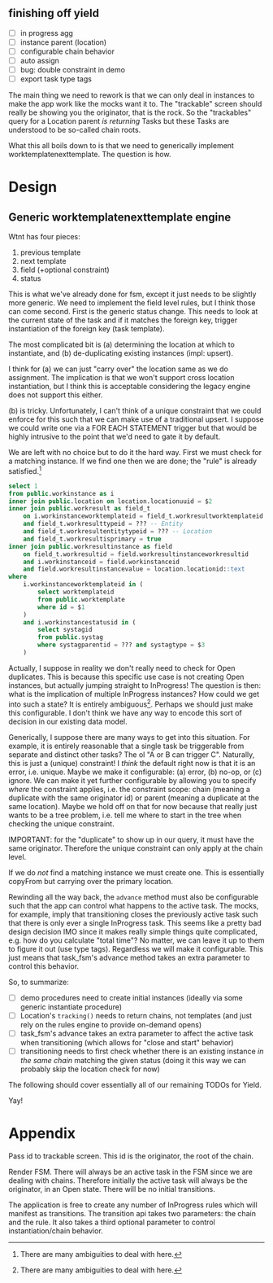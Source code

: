 ## finishing off yield

- [ ] in progress agg
- [ ] instance parent (location)
- [ ] configurable chain behavior
- [ ] auto assign
- [ ] bug: double constraint in demo
- [ ] export task type tags

The main thing we need to rework is that we can only deal in instances to make
the app work like the mocks want it to. The "trackable" screen should really be
showing you the originator, that is the rock. So the "trackables" query for a
Location parent _is returning_ Tasks but these Tasks are understood to be
so-called chain roots.

What this all boils down to is that we need to generically implement
worktemplatenexttemplate. The question is how.

# Design

## Generic worktemplatenexttemplate engine

Wtnt has four pieces:

1. previous template
2. next template
3. field (+optional constraint)
4. status

This is what we've already done for fsm, except it just needs to be slightly
more generic. We need to implement the field level rules, but I think those can
come second. First is the generic status change. This needs to look at the
current state of the task and if it matches the foreign key, trigger
instantiation of the foreign key (task template).

The most complicated bit is (a) determining the location at which to
instantiate, and (b) de-duplicating existing instances (impl: upsert).

I think for (a) we can just "carry over" the location same as we do assignment.
The implication is that we won't support cross location instantiation, but I
think this is acceptable considering the legacy engine does not support this
either.

(b) is tricky. Unfortunately, I can't think of a unique constraint that we could
enforce for this such that we can make use of a traditional upsert. I suppose we
could write one via a FOR EACH STATEMENT trigger but that would be highly
intrusive to the point that we'd need to gate it by default.

We are left with no choice but to do it the hard way.
First we must check for a matching instance. If we find one then we are done;
the "rule" is already satisfied.[^1]

```sql
select 1
from public.workinstance as i
inner join public.location on location.locationuuid = $2
inner join public.workresult as field_t
    on i.workinstanceworktemplateid = field_t.workresultworktemplateid
    and field_t.workresulttypeid = ??? -- Entity
    and field_t.workresultentitytypeid = ??? -- Location
    and field_t.workresultisprimary = true
inner join public.workresultinstance as field
    on field_t.workresultid = field.workresultinstanceworkresultid
    and i.workinstanceid = field.workinstanceid
    and field.workresultinstancevalue = location.locationid::text
where
    i.workinstanceworktemplateid in (
        select worktemplateid
        from public.worktemplate
        where id = $1
    )
    and i.workinstancestatusid in (
        select systagid
        from public.systag
        where systagparentid = ??? and systagtype = $3
    )
```

Actually, I suppose in reality we don't really need to check for Open
duplicates. This is because this specific use case is not creating Open
instances, but actually jumping straight to InProgress! The question is then:
what is the implication of multiple InProgress instances? How could we get into
such a state? It is entirely ambiguous[^1]. Perhaps we should just make this
configurable. I don't think we have any way to encode this sort of decision in
our existing data model.

Generically, I suppose there are many ways to get into this situation. For
example, it is entirely reasonable that a single task be triggerable from
separate and distinct other tasks? The ol "A or B can trigger C". Naturally,
this is just a (unique) constraint! I _think_ the default right now is that it
is an error, i.e. unique. Maybe we make it configurable: (a) error, (b) no-op,
or (c) ignore. We can make it yet further configurable by allowing you to
specify _where_ the constraint applies, i.e. the constraint scope: chain
(meaning a duplicate with the same originator id) or parent (meaning a duplicate
at the same location). Maybe we hold off on that for now because that really
just wants to be a tree problem, i.e. tell me where to start in the tree when
checking the unique constraint.

IMPORTANT: for the "duplicate" to show up in our query, it must have the same
originator. Therefore the unique constraint can only apply at the chain level.

If we do _not_ find a matching instance we must create one. This is essentially
copyFrom but carrying over the primary location.

Rewinding all the way back, the `advance` method must also be configurable such
that the app can control what happens to the active task. The mocks, for
example, imply that transitioning closes the previously active task such that
there is only ever a single InProgress task. This seems like a pretty bad design
decision IMO since it makes really simple things quite complicated, e.g. how do
you calculate "total time"? No matter, we can leave it up to them to figure it
out (use type tags). Regardless we will make it configurable. This just means
that task_fsm's advance method takes an extra parameter to control this behavior.

So, to summarize:

- [ ] demo procedures need to create initial instances
      (ideally via some generic instantiate procedure)
- [ ] Location's `tracking()` needs to return chains, not templates
      (and just rely on the rules engine to provide on-demand opens)
- [ ] task_fsm's advance takes an extra parameter to affect the active task when
      transitioning
      (which allows for "close and start" behavior)
- [ ] transitioning needs to first check whether there is an existing instance
      _in the same chain_ matching the given status
      (doing it this way we can probably skip the location check for now)

The following should cover essentially all of our remaining TODOs for Yield.

Yay!

# Appendix

Pass id to trackable screen. This id is the originator, the root of the chain.

Render FSM. There will always be an active task in the FSM since we are dealing
with chains. Therefore initially the active task will always be the originator,
in an Open state. There will be no initial transitions.

The application is free to create any number of InProgress rules which will
manifest as transitions. The transition api takes two parameters: the chain and
the rule. It also takes a third optional parameter to control
instantiation/chain behavior.

[^1]: There are many ambiguities to deal with here.
